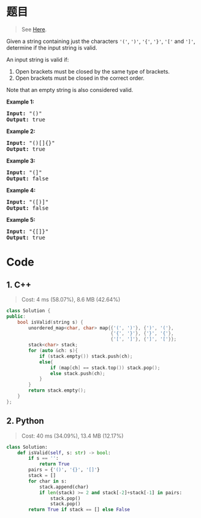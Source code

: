 # 题目

> See [Here](https://leetcode.com/problems/valid-parentheses/submissions/).

<div><p>Given a string containing just the characters <code>'('</code>, <code>')'</code>, <code>'{'</code>, <code>'}'</code>, <code>'['</code> and <code>']'</code>, determine if the input string is valid.</p>

<p>An input string is valid if:</p>

<ol>
	<li>Open brackets must be closed by the same type of brackets.</li>
	<li>Open brackets must be closed in the correct order.</li>
</ol>

<p>Note that an empty string is&nbsp;also considered valid.</p>

<p><strong>Example 1:</strong></p>

<pre><strong>Input:</strong> "()"
<strong>Output:</strong> true
</pre>

<p><strong>Example 2:</strong></p>

<pre><strong>Input:</strong> "()[]{}"
<strong>Output:</strong> true
</pre>

<p><strong>Example 3:</strong></p>

<pre><strong>Input:</strong> "(]"
<strong>Output:</strong> false
</pre>

<p><strong>Example 4:</strong></p>

<pre><strong>Input:</strong> "([)]"
<strong>Output:</strong> false
</pre>

<p><strong>Example 5:</strong></p>

<pre><strong>Input:</strong> "{[]}"
<strong>Output:</strong> true
</pre>
</div>

# Code

## 1. C++

> Cost: 4 ms (58.07%), 8.6 MB (42.64%)

```cpp
class Solution {
public:
    bool isValid(string s) {
        unordered_map<char, char> map{{'(', ')'}, {')', '('},
                                      {'{', '}'}, {'}', '{'},
                                      {'[', ']'}, {']', '['}};
        stack<char> stack;
        for (auto &ch: s){
            if (stack.empty()) stack.push(ch);
            else{
                if (map[ch] == stack.top()) stack.pop();
                else stack.push(ch);
            }
        }
        return stack.empty();
    }
};
```

## 2. Python

> Cost: 40 ms (34.09%), 13.4 MB (12.17%)

```python
class Solution:
    def isValid(self, s: str) -> bool:
        if s == '':
            return True
        pairs = {'()', '{}', '[]'}
        stack = []
        for char in s:
            stack.append(char)
            if len(stack) >= 2 and stack[-2]+stack[-1] in pairs:
                stack.pop()
                stack.pop()
        return True if stack == [] else False
```
